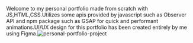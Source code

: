 Welcome to my personal portfolio made from scratch with JS,HTML,CSS.Utilizes some apis provided by javascript such as Observer API and npm package such as GSAP for quick and performant animations.UI/UX design for this portfolio has been created entirely by me using Figma.![personal-portfolio-project](https://user-images.githubusercontent.com/62566277/142885266-b5185663-8290-473c-9cd5-a7e752a1cfaf.png)

